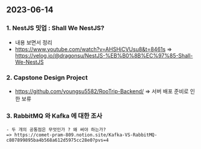 ## 2023-06-14

### 1. NestJS 밋업 : Shall We NestJS?
   - 내용 보면서 정리
   - https://www.youtube.com/watch?v=AHSHjCVUsu8&t=8461s
   => https://velog.io/@dragonsu/NestJS-%EB%B0%8B%EC%97%85-Shall-We-NestJS

### 2. Capstone Design Project
   - https://github.com/youngsu5582/RooTrip-Backend/ 
   => 서버 배포 준비로 인한 보류
    

### 3. RabbitMQ 와 Kafka 에 대한 조사
    - 두 개의 공통점은 무엇인가 ? 왜 써야 하는가?
    => https://comet-pram-809.notion.site/Kafka-VS-RabbitMQ-c807899895ba4b568a612d5975cc28e0?pvs=4